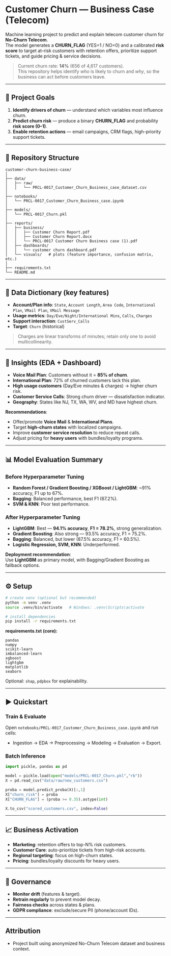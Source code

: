 # Customer Churn — Business Case (Telecom)

Machine learning project to predict and explain telecom customer churn for **No-Churn Telecom**.  
The model generates a **CHURN_FLAG** (YES=1 / NO=0) and a calibrated **risk score** to target at-risk customers with retention offers, prioritize support tickets, and guide pricing & service decisions.

> Current churn rate: **14%** (656 of 4,617 customers).  
This repository helps identify *who* is likely to churn and *why*, so the business can act before customers leave.

---

## 🎯 Project Goals

1. **Identify drivers of churn** — understand which variables most influence churn.  
2. **Predict churn risk** — produce a binary **CHURN_FLAG** and probability **risk score (0–1)**.  
3. **Enable retention actions** — email campaigns, CRM flags, high-priority support tickets.  

---

## 📂 Repository Structure

```
customer-churn-business-case/
│
├── data/
│   ├── raw/
│   │   └── PRCL-0017_Customer_Churn_Business_case_dataset.csv
│
├── notebooks/
│   └── PRCL-0017_Customer_Churn_Business_case.ipynb
│
├── models/
│   └── PRCL-0017_Churn.pkl
│
├── reports/
│   ├── business/
│   │   ├── Customer Churn Report.pdf
│   │   ├── Customer Churn Report.docx
│   │   └── PRCL-0017 Customer Churn Business case (1).pdf
│   ├── dashboards/
│   │   └── customer churn dashboard.pdf
│   └── visuals/   # plots (feature importance, confusion matrix, etc.)
│
├── requirements.txt
└── README.md
```

---

## 🧾 Data Dictionary (key features)

- **Account/Plan info**: `State`, `Account Length`, `Area Code`, `International Plan`, `VMail Plan`, `VMail Message`  
- **Usage metrics**: `Day/Eve/Night/International Mins`, `Calls`, `Charges`  
- **Support interaction**: `CustServ_Calls`  
- **Target**: `Churn` (historical)  

> Charges are linear transforms of minutes; retain only one to avoid multicollinearity.

---

## 🔑 Insights (EDA + Dashboard)

- **Voice Mail Plan**: Customers without it = **85% of churn**.  
- **International Plan**: 72% of churned customers lack this plan.  
- **High usage customers** (Day/Eve minutes & charges) → higher churn risk.  
- **Customer Service Calls**: Strong churn driver — dissatisfaction indicator.  
- **Geography**: States like NJ, TX, WA, WV, and MD have highest churn.  

**Recommendations**:  
- Offer/promote **Voice Mail** & **International Plans**.  
- Target **high-churn states** with localized campaigns.  
- Improve **customer service resolution** to reduce repeat calls.  
- Adjust pricing for **heavy users** with bundles/loyalty programs.  

---

## 📊 Model Evaluation Summary

### Before Hyperparameter Tuning
- **Random Forest / Gradient Boosting / XGBoost / LightGBM**: ~91% accuracy, F1 up to 67%.  
- **Bagging**: Balanced performance, best F1 (67.2%).  
- **SVM & KNN**: Poor test performance.  

### After Hyperparameter Tuning
- **LightGBM**: Best — **94.1% accuracy**, **F1 = 78.2%**, strong generalization.  
- **Gradient Boosting**: Also strong — 93.5% accuracy, F1 = 75.2%.  
- **Bagging**: Balanced, but lower (87.5% accuracy, F1 = 60.5%).  
- **Logistic Regression, SVM, KNN**: Underperformed.  

**Deployment recommendation**:  
Use **LightGBM** as primary model, with Bagging/Gradient Boosting as fallback options.  

---

## ⚙️ Setup

```bash
# create venv (optional but recommended)
python -m venv .venv
source .venv/bin/activate   # Windows: .venv\Scripts\activate

# install dependencies
pip install -r requirements.txt
```

**requirements.txt (core):**
```
pandas
numpy
scikit-learn
imbalanced-learn
xgboost
lightgbm
matplotlib
seaborn
```

Optional: `shap`, `pdpbox` for explainability.

---

## ▶️ Quickstart

### Train & Evaluate
Open `notebooks/PRCL-0017_Customer_Churn_Business_case.ipynb` and run cells:  
- Ingestion → EDA → Preprocessing → Modeling → Evaluation → Export.  

### Batch Inference
```python
import pickle, pandas as pd

model = pickle.load(open("models/PRCL-0017_Churn.pkl","rb"))
X = pd.read_csv("data/raw/new_customers.csv")

proba = model.predict_proba(X)[:,1]
X["churn_risk"] = proba
X["CHURN_FLAG"] = (proba >= 0.35).astype(int)

X.to_csv("scored_customers.csv", index=False)
```

---

## 📈 Business Activation

- **Marketing**: retention offers to top-N% risk customers.  
- **Customer Care**: auto-prioritize tickets from high-risk accounts.  
- **Regional targeting**: focus on high-churn states.  
- **Pricing**: bundles/loyalty discounts for heavy users.  

---

## 🧩 Governance

- **Monitor drift** (features & target).  
- **Retrain regularly** to prevent model decay.  
- **Fairness checks** across states & plans.  
- **GDPR compliance**: exclude/secure PII (phone/account IDs).  

---

## Attribution
- Project built using anonymized No-Churn Telecom dataset and business context.
